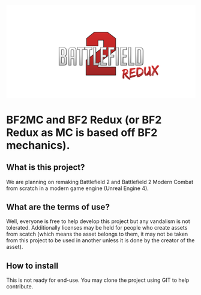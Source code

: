 ![Logo](https://github.com/SquarerFive/bf2redux/raw/master/core/images/logos/BF2Redux_SquarerFive.png)
# BF2MC and BF2 Redux (or BF2 Redux as MC is based off BF2 mechanics).

## What is this project?
We are planning on remaking Battlefield 2 and Battlefield 2 Modern Combat from scratch in a modern game engine (Unreal Engine 4).

## What are the terms of use?
Well, everyone is free to help develop this project but any vandalism is not tolerated. Additionally licenses may be held for people who create assets from scatch (which means the asset belongs to them, it may not be taken from this project to be used in another unless it is done by the creator of the asset).

## How to install
This is not ready for end-use. You may clone the project using GIT to help contribute.
